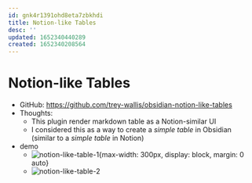 ```yaml
---
id: gnk4r1391ohd8eta7zbkhdi
title: Notion-like Tables
desc: ''
updated: 1652340440289
created: 1652340208564
---
```

# Notion-like Tables

- GitHub: https://github.com/trey-wallis/obsidian-notion-like-tables
- Thoughts:
    - This plugin render markdown table as a Notion-similar UI
    - I considered this as a way to create a *simple table* in Obsidian (similar to a *simple table* in Notion)
- demo 
    - ![notion-like-table-1](https://raw.githubusercontent.com/trey-wallis/obsidian-notion-like-tables/master/.readme/preview.png){max-width: 300px, display: block, margin: 0 auto}
    - ![notion-like-table-2](https://raw.githubusercontent.com/trey-wallis/obsidian-notion-like-tables/master/.readme/table-id-row.png)